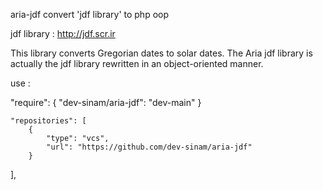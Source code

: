 aria-jdf convert 'jdf library' to php oop 

jdf library : http://jdf.scr.ir

This library converts Gregorian dates to solar dates. The Aria jdf library is actually the jdf library rewritten in an object-oriented manner.

use :

"require": {
        "dev-sinam/aria-jdf": "dev-main"
}

    "repositories": [
        {
            "type": "vcs",
            "url": "https://github.com/dev-sinam/aria-jdf"
        }
],
